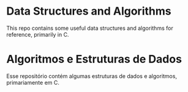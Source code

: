 # Data Structures and Algorithms

This repo contains some useful data structures and algorithms for reference, primarily in C.


# Algoritmos e Estruturas de Dados

Esse repositório contém algumas estruturas de dados e algoritmos, primariamente em C.
